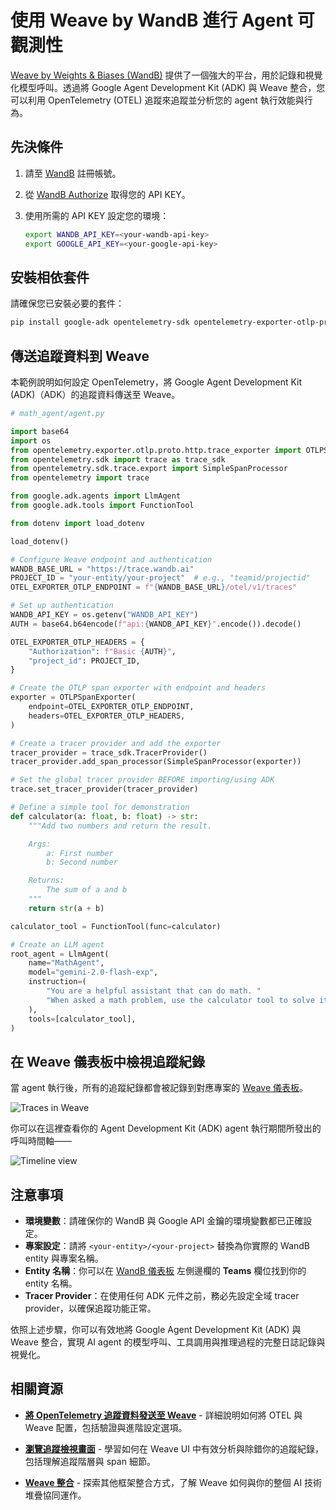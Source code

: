 # 使用 Weave by WandB 進行 Agent 可觀測性

[Weave by Weights & Biases (WandB)](https://weave-docs.wandb.ai/) 提供了一個強大的平台，用於記錄和視覺化模型呼叫。透過將 Google Agent Development Kit (ADK) 與 Weave 整合，您可以利用 OpenTelemetry (OTEL) 追蹤來追蹤並分析您的 agent 執行效能與行為。

## 先決條件

1. 請至 [WandB](https://wandb.ai) 註冊帳號。

2. 從 [WandB Authorize](https://wandb.ai/authorize) 取得您的 API KEY。

3. 使用所需的 API KEY 設定您的環境：

   ```bash
   export WANDB_API_KEY=<your-wandb-api-key>
   export GOOGLE_API_KEY=<your-google-api-key>
   ```

## 安裝相依套件

請確保您已安裝必要的套件：

```bash
pip install google-adk opentelemetry-sdk opentelemetry-exporter-otlp-proto-http
```

## 傳送追蹤資料到 Weave

本範例說明如何設定 OpenTelemetry，將 Google Agent Development Kit (ADK)（ADK）的追蹤資料傳送至 Weave。

```python
# math_agent/agent.py

import base64
import os
from opentelemetry.exporter.otlp.proto.http.trace_exporter import OTLPSpanExporter
from opentelemetry.sdk import trace as trace_sdk
from opentelemetry.sdk.trace.export import SimpleSpanProcessor
from opentelemetry import trace

from google.adk.agents import LlmAgent
from google.adk.tools import FunctionTool

from dotenv import load_dotenv

load_dotenv()

# Configure Weave endpoint and authentication
WANDB_BASE_URL = "https://trace.wandb.ai"
PROJECT_ID = "your-entity/your-project"  # e.g., "teamid/projectid"
OTEL_EXPORTER_OTLP_ENDPOINT = f"{WANDB_BASE_URL}/otel/v1/traces"

# Set up authentication
WANDB_API_KEY = os.getenv("WANDB_API_KEY")
AUTH = base64.b64encode(f"api:{WANDB_API_KEY}".encode()).decode()

OTEL_EXPORTER_OTLP_HEADERS = {
    "Authorization": f"Basic {AUTH}",
    "project_id": PROJECT_ID,
}

# Create the OTLP span exporter with endpoint and headers
exporter = OTLPSpanExporter(
    endpoint=OTEL_EXPORTER_OTLP_ENDPOINT,
    headers=OTEL_EXPORTER_OTLP_HEADERS,
)

# Create a tracer provider and add the exporter
tracer_provider = trace_sdk.TracerProvider()
tracer_provider.add_span_processor(SimpleSpanProcessor(exporter))

# Set the global tracer provider BEFORE importing/using ADK
trace.set_tracer_provider(tracer_provider)

# Define a simple tool for demonstration
def calculator(a: float, b: float) -> str:
    """Add two numbers and return the result.

    Args:
        a: First number
        b: Second number

    Returns:
        The sum of a and b
    """
    return str(a + b)

calculator_tool = FunctionTool(func=calculator)

# Create an LLM agent
root_agent = LlmAgent(
    name="MathAgent",
    model="gemini-2.0-flash-exp",
    instruction=(
        "You are a helpful assistant that can do math. "
        "When asked a math problem, use the calculator tool to solve it."
    ),
    tools=[calculator_tool],
)
```

## 在 Weave 儀表板中檢視追蹤紀錄

當 agent 執行後，所有的追蹤紀錄都會被記錄到對應專案的 [Weave 儀表板](https://wandb.ai/home)。

![Traces in Weave](https://wandb.github.io/weave-public-assets/google-adk/traces-overview.png)

你可以在這裡查看你的 Agent Development Kit (ADK) agent 執行期間所發出的呼叫時間軸——

![Timeline view](https://wandb.github.io/weave-public-assets/google-adk/adk-weave-timeline.gif)


## 注意事項

- **環境變數**：請確保你的 WandB 與 Google API 金鑰的環境變數都已正確設定。
- **專案設定**：請將 `<your-entity>/<your-project>` 替換為你實際的 WandB entity 與專案名稱。
- **Entity 名稱**：你可以在 [WandB 儀表板](https://wandb.ai/home) 左側邊欄的 **Teams** 欄位找到你的 entity 名稱。
- **Tracer Provider**：在使用任何 ADK 元件之前，務必先設定全域 tracer provider，以確保追蹤功能正常。

依照上述步驟，你可以有效地將 Google Agent Development Kit (ADK) 與 Weave 整合，實現 AI agent 的模型呼叫、工具調用與推理過程的完整日誌記錄與視覺化。

## 相關資源

- **[將 OpenTelemetry 追蹤資料發送至 Weave](https://weave-docs.wandb.ai/guides/tracking/otel)** - 詳細說明如何將 OTEL 與 Weave 配置，包括驗證與進階設定選項。

- **[瀏覽追蹤檢視畫面](https://weave-docs.wandb.ai/guides/tracking/trace-tree)** - 學習如何在 Weave UI 中有效分析與除錯你的追蹤紀錄，包括理解追蹤階層與 span 細節。

- **[Weave 整合](https://weave-docs.wandb.ai/guides/integrations/)** - 探索其他框架整合方式，了解 Weave 如何與你的整個 AI 技術堆疊協同運作。